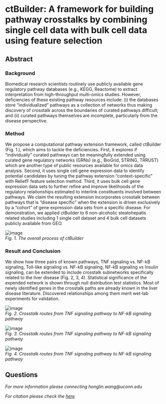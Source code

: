 # ctBuilder: A framework for building pathway crosstalks by combining single cell data with bulk cell data using feature selection

## Abstract

### Background
Biomedical research scientists routinely use publicly available gene regulatory pathway databases (e.g., KEGG, Reactome) to extract interpretation from high-throughput multi-omics studies.  However, deficiencies of these existing pathway resources include: (i) the databases store “individualized” pathways as a collection of networks thus making discovery of crosstalk across the boundaries of curated pathways difficult; and (ii) curated pathways themselves are incomplete, particularly from the disease perspective. 
### Method
We propose a computational pathway extension framework, called ctBuilder (Fig. 1.), which aims to tackle the deficiencies. First, it explores if “individually” curated pathways can be meaningfully extended using curated gene regulatory networks (GRNs) (e.g., BioGrid, STRING, TRRUST) which are another type of public resources available for omics data analysis. Second, it uses single cell gene expression data to identify potential candidates by tuning the pathway extension “context-specific” with ReliefF feature selection method. Third, it uses bulk cell gene expression data sets to further refine and improve likelihoods of the regulatory relationships estimated to interlink constituents involved between pathways. We claim the resulting extension incorporates crosstalk between pathways that is “disease specific” when the extension is driven exclusively by a “cohort” of gene expression data sets from a specific disease. For demonstration, we applied ctBuilder to 6 non-alcoholic steatohepatis related studies including 1 single cell dataset and 4 bulk cell datasets publicly available from GEO.

![image](https://user-images.githubusercontent.com/114254986/215357548-27d7261d-c6e1-4980-a2f8-183ef496e44b.png)<br>
*Fig. 1. The overall process of ctBuilder*


### Result and Conclusion
We show how three pairs of known pathways, TNF signaling vs. NF-kB signaling, Toll-like signaling vs. NF-kB signaling, NF-kB signaling vs Insulin signaling, can be extended to include crosstalk subnetworks specifically related to the liver disease (Fig. 2, 3, 4). Statistical significance of the expended network is shown through null distribution test statistics. Most of newly identified genes in the crosstalk paths are already known in the liver disease literature. Discovered relationships among them merit wet-lab experiments for validation.

![image](https://user-images.githubusercontent.com/114254986/215357583-6233275c-7b4d-4761-8441-d65f9ada100b.png)<br>
*Fig. 2. Crosstalk routes from TNF signaling pathway to NF-kB signaling pathway*

![image](https://user-images.githubusercontent.com/114254986/215357604-6e37091f-9f83-40cb-b96f-1ea1eb945e1b.png)<br>
*Fig. 3. Crosstalk routes from TNF signaling pathway to NF-kB signaling pathway*

![image](https://user-images.githubusercontent.com/114254986/215357608-d9bfc749-bd26-4018-a8cd-82f819354a62.png)<br>
*Fig. 4. Crosstalk routes from TNF signaling pathway to NF-kB signaling pathway*


## Questions
<p><em>For more information please connecting honglin.wang@uconn.edu</em></p>
<p><em>For citation please check the <a href="https://ieeexplore.ieee.org/document/9669811">here</a></p>
